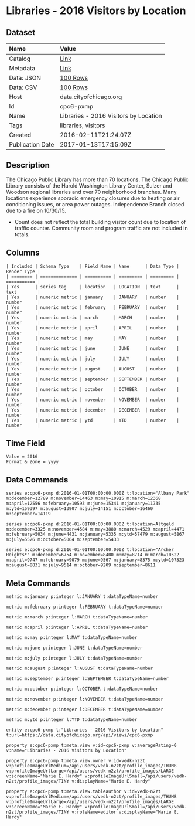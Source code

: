 # Libraries - 2016 Visitors by Location

## Dataset

| Name | Value |
| :--- | :---- |
| Catalog | [Link](https://catalog.data.gov/dataset/libraries-2016-visitors-by-location) |
| Metadata | [Link](https://data.cityofchicago.org/api/views/cpc6-pxmp) |
| Data: JSON | [100 Rows](https://data.cityofchicago.org/api/views/cpc6-pxmp/rows.json?max_rows=100) |
| Data: CSV | [100 Rows](https://data.cityofchicago.org/api/views/cpc6-pxmp/rows.csv?max_rows=100) |
| Host | data.cityofchicago.org |
| Id | cpc6-pxmp |
| Name | Libraries - 2016 Visitors by Location |
| Tags | libraries, visitors |
| Created | 2016-02-11T21:24:07Z |
| Publication Date | 2017-01-13T17:15:09Z |

## Description

The Chicago Public Library has more than 70 locations. The Chicago Public Library consists of the Harold Washington Library Center, Sulzer and Woodson regional libraries and over 70 neighborhood branches. Many locations experience sporadic emergency closures due to heating or air conditioning issues, or area power outages. Independence Branch closed due to a fire on 10/30/15.														
* Count does not reflect the total building visitor count due to location of traffic counter. Community room and program traffic are not included in totals.

## Columns

```ls
| Included | Schema Type    | Field Name | Name      | Data Type | Render Type |
| ======== | ============== | ========== | ========= | ========= | =========== |
| Yes      | series tag     | location   | LOCATION  | text      | text        |
| Yes      | numeric metric | january    | JANUARY   | number    | number      |
| Yes      | numeric metric | february   | FEBRUARY  | number    | number      |
| Yes      | numeric metric | march      | MARCH     | number    | number      |
| Yes      | numeric metric | april      | APRIL     | number    | number      |
| Yes      | numeric metric | may        | MAY       | number    | number      |
| Yes      | numeric metric | june       | JUNE      | number    | number      |
| Yes      | numeric metric | july       | JULY      | number    | number      |
| Yes      | numeric metric | august     | AUGUST    | number    | number      |
| Yes      | numeric metric | september  | SEPTEMBER | number    | number      |
| Yes      | numeric metric | october    | OCTOBER   | number    | number      |
| Yes      | numeric metric | november   | NOVEMBER  | number    | number      |
| Yes      | numeric metric | december   | DECEMBER  | number    | number      |
| Yes      | numeric metric | ytd        | YTD       | number    | number      |
```

## Time Field

```ls
Value = 2016
Format & Zone = yyyy
```

## Data Commands

```ls
series e:cpc6-pxmp d:2016-01-01T00:00:00.000Z t:location="Albany Park" m:december=12789 m:november=14463 m:may=10915 m:march=12368 m:april=12556 m:february=10593 m:june=15341 m:january=11735 m:ytd=159397 m:august=13907 m:july=14151 m:october=16460 m:september=14119

series e:cpc6-pxmp d:2016-01-01T00:00:00.000Z t:location=Altgeld m:december=3325 m:november=4584 m:may=3880 m:march=4529 m:april=4471 m:february=5034 m:june=4431 m:january=5335 m:ytd=57479 m:august=5867 m:july=5526 m:october=5064 m:september=5433

series e:cpc6-pxmp d:2016-01-01T00:00:00.000Z t:location="Archer Heights*" m:december=6754 m:november=8400 m:may=8714 m:march=10522 m:april=9747 m:february=9079 m:june=9567 m:january=8375 m:ytd=107323 m:august=8831 m:july=9514 m:october=9209 m:september=8611
```

## Meta Commands

```ls
metric m:january p:integer l:JANUARY t:dataTypeName=number

metric m:february p:integer l:FEBRUARY t:dataTypeName=number

metric m:march p:integer l:MARCH t:dataTypeName=number

metric m:april p:integer l:APRIL t:dataTypeName=number

metric m:may p:integer l:MAY t:dataTypeName=number

metric m:june p:integer l:JUNE t:dataTypeName=number

metric m:july p:integer l:JULY t:dataTypeName=number

metric m:august p:integer l:AUGUST t:dataTypeName=number

metric m:september p:integer l:SEPTEMBER t:dataTypeName=number

metric m:october p:integer l:OCTOBER t:dataTypeName=number

metric m:november p:integer l:NOVEMBER t:dataTypeName=number

metric m:december p:integer l:DECEMBER t:dataTypeName=number

metric m:ytd p:integer l:YTD t:dataTypeName=number

entity e:cpc6-pxmp l:"Libraries - 2016 Visitors by Location" t:url=https://data.cityofchicago.org/api/views/cpc6-pxmp

property e:cpc6-pxmp t:meta.view v:id=cpc6-pxmp v:averageRating=0 v:name="Libraries - 2016 Visitors by Location"

property e:cpc6-pxmp t:meta.view.owner v:id=vedk-n2zt v:profileImageUrlMedium=/api/users/vedk-n2zt/profile_images/THUMB v:profileImageUrlLarge=/api/users/vedk-n2zt/profile_images/LARGE v:screenName="Marie E. Hardy" v:profileImageUrlSmall=/api/users/vedk-n2zt/profile_images/TINY v:displayName="Marie E. Hardy"

property e:cpc6-pxmp t:meta.view.tableauthor v:id=vedk-n2zt v:profileImageUrlMedium=/api/users/vedk-n2zt/profile_images/THUMB v:profileImageUrlLarge=/api/users/vedk-n2zt/profile_images/LARGE v:screenName="Marie E. Hardy" v:profileImageUrlSmall=/api/users/vedk-n2zt/profile_images/TINY v:roleName=editor v:displayName="Marie E. Hardy"
```